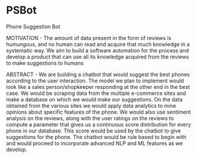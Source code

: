 # PSBot
Phone Suggestion Bot

MOTIVATION - The amount of data present in the form of reviews is humungous, and no human can read and acquire that much knowledge in a systematic way. We aim to build a software automation for the process and develop a product that can use all its knowledge acquired from the reviews to make suggestions to humans

ABSTRACT - We are building a chatbot that would suggest the best phones according to the user interaction. The model we plan to 
implement would look like a sales person/shopkeeper responding at the other end in the best case. We would be scraping data from the
multiple e-commerce sites and make a database on which we would make our suggestions. On the data obtained from the various
sites we would apply data analytics to mine opinions about specific features of the phone. We would also use sentiment analysis
on the reviews, along with the user ratings on the reviews to compute a parameter that gives us a continuous score distribution
for every phone in our database. This score would be used by the chatbot to give suggestions for the phone. The chatbot would
be rule based to begin with and would proceed to incorporate advanced NLP and ML features as we develop.
